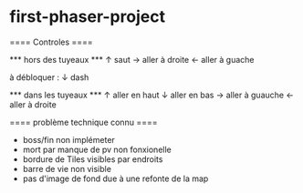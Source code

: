 # first-phaser-project
 ==== Controles ====

 *** hors des tuyeaux ***
  ↑ saut
  → aller à droite
  ← aller à guache

  à débloquer : ↓ dash 

 *** dans les tuyeaux ***
 ↑ aller en haut
 ↓ aller en bas
 → aller à guauche
 ← aller à droite


 ==== problème technique connu ====

 - boss/fin non implémeter
 - mort par manque de pv non fonxionelle
 - bordure de Tiles visibles par endroits
 - barre de vie non visible
 - pas d'image de fond due à une refonte de la map 
